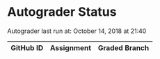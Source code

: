 # Autograder Status
Autograder last run at: October 14, 2018 at 21:40

| GitHub ID | Assignment | Graded Branch |
|-----------|------------|---------------|
